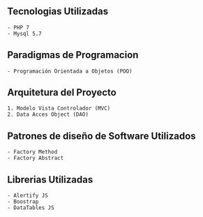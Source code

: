 ## Tecnologias Utilizadas
	- PHP 7
	- Mysql 5.7

## Paradigmas de Programacion
	- Programación Orientada a Objetos (POO)

## Arquitetura del Proyecto
	1. Modelo Vista Controlador (MVC)
	2. Data Acces Object (DAO)
	
## Patrones de diseño de Software Utilizados
	- Factory Method
	- Factory Abstract
	
## Librerias Utilizadas
	- Alertify JS
	- Boostrap 
	- DataTables JS
	


	
